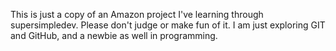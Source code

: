 This is just a copy of an Amazon project I've learning through supersimpledev. Please don't judge or make fun of it. I am just exploring GIT and GitHub, and a newbie as well in programming.
